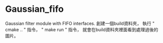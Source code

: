 # Gaussian_fifo

Gaussian filter module with FIFO interfaces.
創建一個build資料夾，
執行 " cmake .. " 指令，
     " make run " 指令，
就會在build資料夾裡面看到處理過後的圖片。
